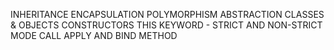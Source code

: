INHERITANCE
ENCAPSULATION
POLYMORPHISM
ABSTRACTION
CLASSES & OBJECTS
CONSTRUCTORS
THIS KEYWORD - STRICT AND NON-STRICT MODE
CALL APPLY AND BIND METHOD
